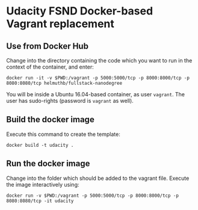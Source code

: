 # Udacity FSND Docker-based Vagrant replacement

## Use from Docker Hub
Change into the directory containing the code which you want to run in the context of the container, and enter:
```
docker run -it -v $PWD:/vagrant -p 5000:5000/tcp -p 8000:8000/tcp -p 8080:8080/tcp helmuthb/fullstack-nanodegree
```

You will be inside a Ubuntu 16.04-based container, as user `vagrant`. The user has sudo-rights (password is `vagrant` as well).

## Build the docker image
Execute this command to create the template:
```
docker build -t udacity .
```

## Run the docker image
Change into the folder which should be added to the vagrant file.
Execute the image interactively using:
```
docker run -v $PWD:/vagrant -p 5000:5000/tcp -p 8000:8000/tcp -p 8080:8080/tcp -it udacity
```
